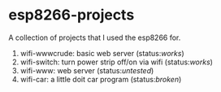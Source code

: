 # esp8266-projects
A collection of projects that I used the esp8266 for.

1. wifi-wwwcrude: basic web server (status:*works*)
2. wifi-switch: turn power strip off/on via wifi (status:*works*)
3. wifi-www: web server (status:*untested*)
4. wifi-car: a little doit car program (status:*broken*)

